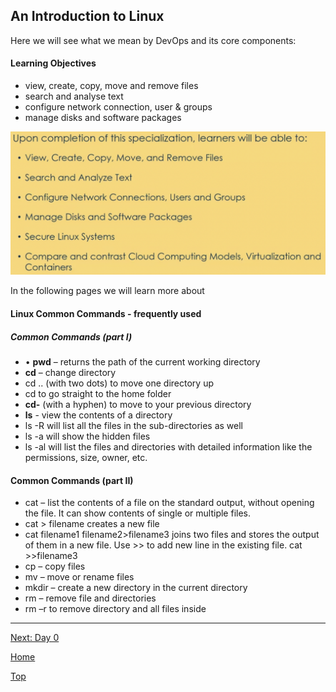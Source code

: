 ## An Introduction to Linux

Here we will see what we mean by DevOps and its core components:  
#### Learning Objectives
- view, create, copy, move and remove files
- search and analyse text
- configure network connection, user & groups 
- manage disks and software packages

![Intro Image](../images/Linux-Learning.png)

In the following pages we will learn more about 


#### Linux Common Commands - frequently used
##### Common Commands (part I)  
- • **pwd** – returns the path of the current working directory
- **cd** – change directory
- cd .. (with two dots) to move one directory up
- cd to go straight to the home folder
- **cd-** (with a hyphen) to move to your previous directory
- **ls** - view the contents of a directory
- ls -R will list all the files in the sub-directories as well
- ls -a will show the hidden files
- ls -al will list the files and directories with detailed
information like the permissions, size, owner, etc.

#### Common Commands (part II)
- cat – list the contents of a file on the
standard output, without opening the file. It can show contents of single or multiple files. 
- cat > filename creates a new file
- cat filename1 filename2>filename3 joins two
files and stores the output of them in a new file. Use >> to add new line in the existing file. cat >>filename3
- cp – copy files
- mv – move or rename files
- mkdir – create a new directory in the
current directory
- rm – remove file and directories
- rm –r to remove directory and all files inside

---

[Next: Day 0](00-day00.md)

[Home](../index.md)

[Top](02-LinuxIntro.md)



